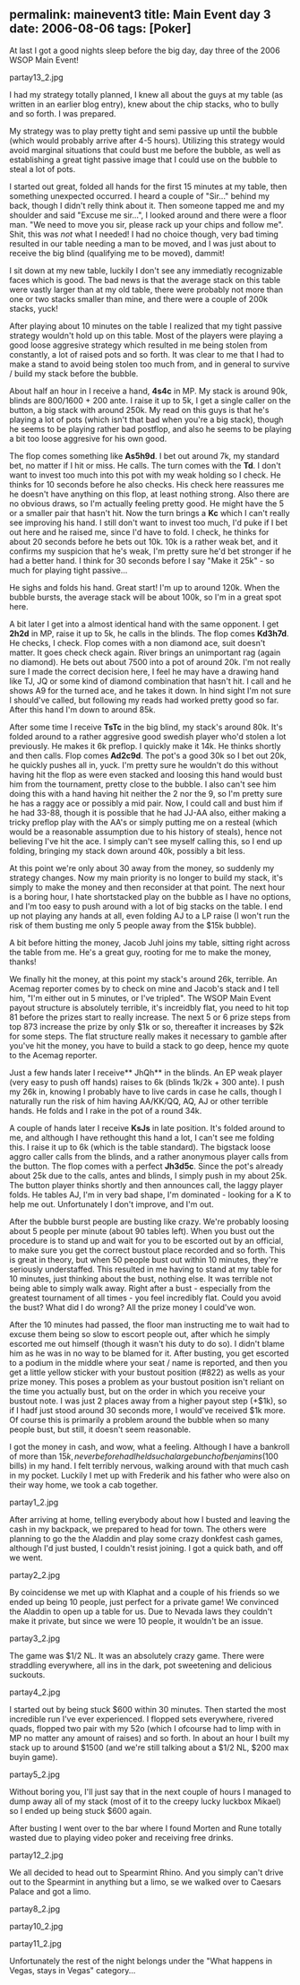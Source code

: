 permalink: mainevent3
title: Main Event day 3
date: 2006-08-06
tags: [Poker]
---
At last I got a good nights sleep before the big day, day three of the 2006 WSOP Main Event!

partay13_2.jpg

I had my strategy totally planned, I knew all about the guys at my table (as written in an earlier blog entry), knew about the chip stacks, who to bully and so forth. I was prepared.

My strategy was to play pretty tight and semi passive up until the bubble (which would probably arrive after 4-5 hours). Utilizing this strategy would avoid marginal situations that could bust me before the bubble, as well as establishing a great tight passive image that I could use on the bubble to steal a lot of pots.

I started out great, folded all hands for the first 15 minutes at my table, then something unexpected occurred. I heard a couple of "Sir..." behind my back, though I didn't relly think about it. Then someone tapped me and my shoulder and said "Excuse me sir...", I looked around and there were a floor man. "We need to move you sir, please rack up your chips and follow me". Shit, this was *not* what I needed! I had no choice though, very bad timing resulted in our table needing a man to be moved, and I was just about to receive the big blind (qualifying me to be moved), dammit!

I sit down at my new table, luckily I don't see any immediatly recognizable faces which is good. The bad news is that the average stack on this table were vastly larger than at my old table, there were probably not more than one or two stacks smaller than mine, and there were a couple of 200k stacks, yuck!

After playing about 10 minutes on the table I realized that my tight passive strategy wouldn't hold up on this table. Most of the players were playing a good loose aggresive strategy which resulted in me being stolen from constantly, a lot of raised pots and so forth. It was clear to me that I had to make a stand to avoid being stolen too much from, and in general to survive / build my stack before the bubble.

About half an hour in I receive a hand, **4s4c** in MP. My stack is around 90k, blinds are 800/1600 + 200 ante. I raise it up to 5k, I get a single caller on the button, a big stack with around 250k. My read on this guys is that he's playing a lot of pots (which isn't that bad when you're a big stack), though he seems to be playing rather bad postflop, and also he seems to be playing a bit too loose aggresive for his own good.

The flop comes something like **As5h9d**. I bet out around 7k, my standard bet, no matter if I hit or miss. He calls. The turn comes with the **Td**. I don't want to invest too much into this pot with my weak holding so I check. He thinks for 10 seconds before he also checks. His check here reassures me he doesn't have anything on this flop, at least nothing strong. Also there are no obvious draws, so I'm actually feeling pretty good. He might have the 5 or a smaller pair that hasn't hit. Now the turn brings a **Kc** which I can't really see improving his hand. I still don't want to invest too much, I'd puke if I bet out here and he raised me, since I'd have to fold. I check, he thinks for about 20 seconds before he bets out 10k. 10k is a rather weak bet, and it confirms my suspicion that he's weak, I'm pretty sure he'd bet stronger if he had a better hand. I think for 30 seconds before I say "Make it 25k" - so much for playing tight passive...

He sighs and folds his hand. Great start! I'm up to around 120k. When the bubble bursts, the average stack will be about 100k, so I'm in a great spot here.

A bit later I get into a almost identical hand with the same opponent. I get **2h2d** in MP, raise it up to 5k, he calls in the blinds. The flop comes **Kd3h7d**. He checks, I check. Flop comes with a non diamond ace, suit doesn't matter. It goes check check again. River brings an unimportant rag (again no diamond). He bets out about 7500 into a pot of around 20k. I'm not really sure I made the correct decision here, I feel he may have a drawing hand like TJ, JQ or some kind of diamond combination that hasn't hit. I call and he shows A9 for the turned ace, and he takes it down. In hind sight I'm not sure I should've called, but following my reads had worked pretty good so far. After this hand I'm down to around 85k.

After some time I receive **TsTc** in the big blind, my stack's around 80k. It's folded around to a rather aggresive good swedish player who'd stolen a lot previously. He makes it 6k preflop. I quickly make it 14k. He thinks shortly and then calls. Flop comes **Ad2c9d**. The pot's a good 30k so I bet out 20k, he quickly pushes all in, yuck. I'm pretty sure he wouldn't do this without having hit the flop as were even stacked and loosing this hand would bust him from the tournament, pretty close to the bubble. I also can't see him doing this with a hand having hit neither the 2 nor the 9, so I'm pretty sure he has a raggy ace or possibly a mid pair. Now, I could call and bust him if he had 33-88, though it is possible that he had JJ-AA also, either making a tricky preflop play with the AA's or simply putting me on a resteal (which would be a reasonable assumption due to his history of steals), hence not believing I've hit the ace. I simply can't see myself calling this, so I end up folding, bringing my stack down around 40k, possibly a bit less.

At this point we're only about 30 away from the money, so suddenly my strategy changes. Now my main priority is no longer to build my stack, it's simply to make the money and then reconsider at that point. The next hour is a boring hour, I hate shortstacked play on the bubble as I have no options, and I'm too easy to push around with a lot of big stacks on the table. I end up not playing any hands at all, even folding AJ to a LP raise (I won't run the risk of them busting me only 5 people away from the $15k bubble).

A bit before hitting the money, Jacob Juhl joins my table, sitting right across the table from me. He's a great guy, rooting for me to make the money, thanks!

We finally hit the money, at this point my stack's around 26k, terrible. An Acemag reporter comes by to check on mine and Jacob's stack and I tell him, "I'm either out in 5 minutes, or I've tripled". The WSOP Main Event payout structure is absolutely terrible, it's increidbly flat, you need to hit top 81 before the prizes start to really increase. The next 5 or 6 prize steps from top 873 increase the prize by only $1k or so, thereafter it increases by $2k for some steps. The flat structure really makes it necessary to gamble after you've hit the money, you have to build a stack to go deep, hence my quote to the Acemag reporter.

Just a few hands later I receive** JhQh** in the blinds. An EP weak player (very easy to push off hands) raises to 6k (blinds 1k/2k + 300 ante). I push my 26k in, knowing I probably have to live cards in case he calls, though I naturally run the risk of him having AA/KK/QQ, AQ, AJ or other terrible hands. He folds and I rake in the pot of a round 34k.

A couple of hands later I receive **KsJs** in late position. It's folded around to me, and although I have rethought this hand a lot, I can't see me folding this. I raise it up to 6k (which is the table standard). The bigstack loose aggro caller calls from the blinds, and a rather anonymous player calls from the button. The flop comes with a perfect **Jh3d5c**. Since the pot's already about 25k due to the calls, antes and blinds, I simply push in my about 25k. The button player thinks shortly and then announces call, the laggy player folds. He tables AJ, I'm in very bad shape, I'm dominated - looking for a K to help me out. Unfortunately I don't improve, and I'm out.

After the bubble burst people are busting like crazy. We're probably loosing about 5 people per minute (about 90 tables left). When you bust out the procedure is to stand up and wait for you to be escorted out by an official, to make sure you get the correct bustout place recorded and so forth. This is great in theory, but when 50 people bust out within 10 minutes, they're seriously understaffed. This resulted in me having to stand at my table for 10 minutes, just thinking about the bust, nothing else. It was terrible not being able to simply walk away. Right after a bust - especially from the greatest tournament of all times - you feel incredibly flat. Could you avoid the bust? What did I do wrong? All the prize money I could've won.

After the 10 minutes had passed, the floor man instructing me to wait had to excuse them being so slow to escort people out, after which he simply escorted me out himself (though it wasn't his duty to do so). I didn't blame him as he was in no way to be blamed for it. After busting, you get escorted to a podium in the middle where your seat / name is reported, and then you get a little yellow sticker with your bustout position (#822) as wells as your prize money. This poses a problem as your bustout position isn't reliant on the time you actually bust, but on the order in which you receive your bustout note. I was just 2 places away from a higher payout step (+$1k), so if I hadf just stood around 30 seconds more, I would've received $1k more. Of course this is primarily a problem around the bubble when so many people bust, but still, it doesn't seem reasonable.

I got the money in cash, and wow, what a feeling. Although I have a bankroll of more than $15k, never before had I held such a large bunch of benjamins ($100 bills) in my hand. I felt terribly nervous, walking around with that much cash in my pocket. Luckily I met up with Frederik and his father who were also on their way home, we took a cab together.

partay1_2.jpg

After arriving at home, telling everybody about how I busted and leaving the cash in my backpack, we prepared to head for town. The others were planning to go the the Aladdin and play some crazy donkfest cash games, although I'd just busted, I couldn't resist joining. I got a quick bath, and off we went.

partay2_2.jpg

By coincidense we met up with Klaphat and a couple of his friends so we ended up being 10 people, just perfect for a private game! We convinced the Aladdin to open up a table for us. Due to Nevada laws they couldn't make it private, but since we were 10 people, it wouldn't be an issue.

partay3_2.jpg

The game was $1/2 NL. It was an absolutely crazy game. There were straddling everywhere, all ins in the dark, pot sweetening and delicious suckouts.

partay4_2.jpg

I started out by being stuck $600 within 30 minutes. Then started the most incredible run I've ever experienced. I flopped sets everywhere, rivered quads, flopped two pair with my 52o (which I ofcourse had to limp with in MP no matter any amount of raises) and so forth. In about an hour I built my stack up to around $1500 (and we're still talking about a $1/2 NL, $200 max buyin game).

partay5_2.jpg

Without boring you, I'll just say that in the next couple of hours I managed to dump away all of my stack (most of it to the creepy lucky luckbox Mikael) so I ended up being stuck $600 again.

After busting I went over to the bar where I found Morten and Rune totally wasted due to playing video poker and receiving free drinks.

partay12_2.jpg

We all decided to head out to Spearmint Rhino. And you simply can't drive out to the Spearmint in anything but a limo, se we walked over to Caesars Palace and got a limo.

partay8_2.jpg

partay10_2.jpg

partay11_2.jpg

Unfortunately the rest of the night belongs under the "What happens in Vegas, stays in Vegas" category...
